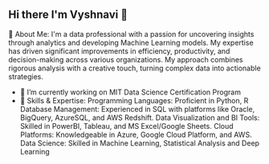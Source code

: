 ## Hi there I'm Vyshnavi 👋

👀 About Me: I'm a data professional with a passion for uncovering insights through analytics and developing Machine Learning models. My expertise has driven significant improvements in efficiency, productivity, and decision-making across various organizations. My approach combines rigorous analysis with a creative touch, turning complex data into actionable strategies.

- 🔭 I’m currently working on MIT Data Science Certification Program
- 🌱 Skills & Expertise:
Programming Languages: Proficient in Python, R 
Database Management: Experienced in SQL with platforms like Oracle, BigQuery, AzureSQL, and AWS Redshift.
Data Visualization and BI Tools: Skilled in PowerBI, Tableau, and MS Excel/Google Sheets.
Cloud Platforms: Knowledgeable in Azure, Google Cloud Platform, and AWS.
Data Science: Skilled in Machine Learning, Statistical Analysis and Deep Learning
